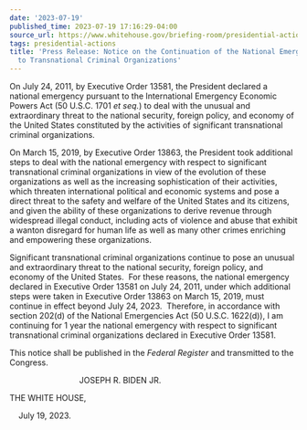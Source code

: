 ```yaml
---
date: '2023-07-19'
published_time: 2023-07-19 17:16:29-04:00
source_url: https://www.whitehouse.gov/briefing-room/presidential-actions/2023/07/19/press-release-notice-on-the-continuation-of-the-national-emergency-with-respect-to-transnational-criminal-organizations/
tags: presidential-actions
title: 'Press Release: Notice on the Continuation of the National Emergency with Respect
  to Transnational Criminal Organizations'
---
```

 
On July 24, 2011, by Executive Order 13581, the President declared a
national emergency pursuant to the International Emergency Economic
Powers Act (50 U.S.C. 1701 *et seq.*) to deal with the unusual and
extraordinary threat to the national security, foreign policy, and
economy of the United States constituted by the activities of
significant transnational criminal organizations.

On March 15, 2019, by Executive Order 13863, the President took
additional steps to deal with the national emergency with respect to
significant transnational criminal organizations in view of the
evolution of these organizations as well as the increasing
sophistication of their activities, which threaten international
political and economic systems and pose a direct threat to the safety
and welfare of the United States and its citizens, and given the ability
of these organizations to derive revenue through widespread illegal
conduct, including acts of violence and abuse that exhibit a wanton
disregard for human life as well as many other crimes enriching and
empowering these organizations.

Significant transnational criminal organizations continue to pose an
unusual and extraordinary threat to the national security, foreign
policy, and economy of the United States.  For these reasons, the
national emergency declared in Executive Order 13581 on July 24, 2011,
under which additional steps were taken in Executive Order 13863 on
March 15, 2019, must continue in effect beyond July 24, 2023. 
Therefore, in accordance with section 202(d) of the National Emergencies
Act (50 U.S.C. 1622(d)), I am continuing for 1 year the national
emergency with respect to significant transnational criminal
organizations declared in Executive Order 13581.

This notice shall be published in the *Federal Register* and transmitted
to the Congress.

                               JOSEPH R. BIDEN JR.

THE WHITE HOUSE,

    July 19, 2023.
